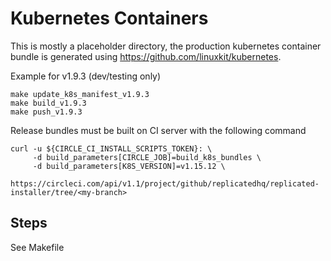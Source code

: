 Kubernetes Containers
===================

This is mostly a placeholder directory, the production kubernetes
container bundle is generated using https://github.com/linuxkit/kubernetes.

Example for v1.9.3 (dev/testing only)
```
make update_k8s_manifest_v1.9.3
make build_v1.9.3
make push_v1.9.3
```

Release bundles must be built on CI server with the following command
```
curl -u ${CIRCLE_CI_INSTALL_SCRIPTS_TOKEN}: \
     -d build_parameters[CIRCLE_JOB]=build_k8s_bundles \
     -d build_parameters[K8S_VERSION]=v1.15.12 \
     https://circleci.com/api/v1.1/project/github/replicatedhq/replicated-installer/tree/<my-branch>
```

Steps
------

See Makefile

